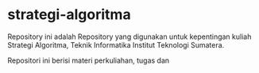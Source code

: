 # strategi-algoritma
Repository ini adalah Repository yang digunakan untuk kepentingan kuliah Strategi Algoritma, Teknik Informatika Institut Teknologi Sumatera.

Repositori ini berisi materi perkuliahan, tugas dan 